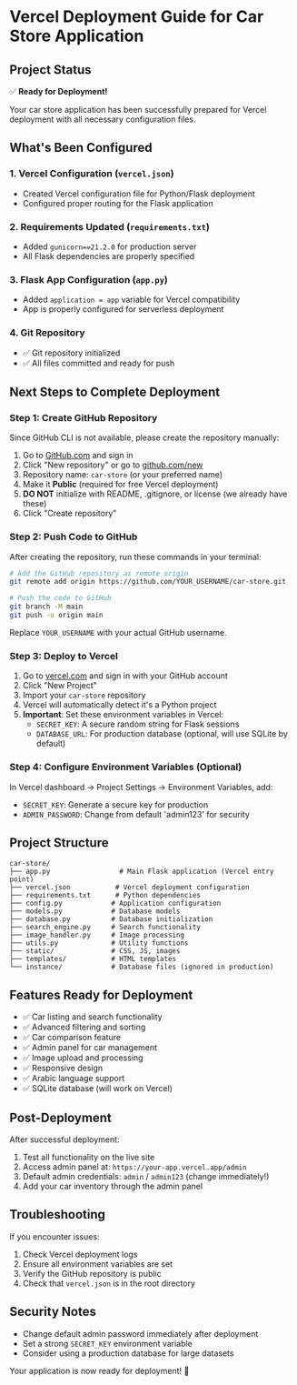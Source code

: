 # Vercel Deployment Guide for Car Store Application

## Project Status
✅ **Ready for Deployment!** 

Your car store application has been successfully prepared for Vercel deployment with all necessary configuration files.

## What's Been Configured

### 1. Vercel Configuration (`vercel.json`)
- Created Vercel configuration file for Python/Flask deployment
- Configured proper routing for the Flask application

### 2. Requirements Updated (`requirements.txt`)
- Added `gunicorn==21.2.0` for production server
- All Flask dependencies are properly specified

### 3. Flask App Configuration (`app.py`)
- Added `application = app` variable for Vercel compatibility
- App is properly configured for serverless deployment

### 4. Git Repository
- ✅ Git repository initialized
- ✅ All files committed and ready for push

## Next Steps to Complete Deployment

### Step 1: Create GitHub Repository
Since GitHub CLI is not available, please create the repository manually:

1. Go to [GitHub.com](https://github.com) and sign in
2. Click "New repository" or go to [github.com/new](https://github.com/new)
3. Repository name: `car-store` (or your preferred name)
4. Make it **Public** (required for free Vercel deployment)
5. **DO NOT** initialize with README, .gitignore, or license (we already have these)
6. Click "Create repository"

### Step 2: Push Code to GitHub
After creating the repository, run these commands in your terminal:

```bash
# Add the GitHub repository as remote origin
git remote add origin https://github.com/YOUR_USERNAME/car-store.git

# Push the code to GitHub
git branch -M main
git push -u origin main
```

Replace `YOUR_USERNAME` with your actual GitHub username.

### Step 3: Deploy to Vercel

1. Go to [vercel.com](https://vercel.com) and sign in with your GitHub account
2. Click "New Project"
3. Import your `car-store` repository
4. Vercel will automatically detect it's a Python project
5. **Important**: Set these environment variables in Vercel:
   - `SECRET_KEY`: A secure random string for Flask sessions
   - `DATABASE_URL`: For production database (optional, will use SQLite by default)

### Step 4: Configure Environment Variables (Optional)
In Vercel dashboard → Project Settings → Environment Variables, add:
- `SECRET_KEY`: Generate a secure key for production
- `ADMIN_PASSWORD`: Change from default 'admin123' for security

## Project Structure
```
car-store/
├── app.py                 # Main Flask application (Vercel entry point)
├── vercel.json           # Vercel deployment configuration
├── requirements.txt      # Python dependencies
├── config.py            # Application configuration
├── models.py            # Database models
├── database.py          # Database initialization
├── search_engine.py     # Search functionality
├── image_handler.py     # Image processing
├── utils.py             # Utility functions
├── static/              # CSS, JS, images
├── templates/           # HTML templates
└── instance/            # Database files (ignored in production)
```

## Features Ready for Deployment
- ✅ Car listing and search functionality
- ✅ Advanced filtering and sorting
- ✅ Car comparison feature
- ✅ Admin panel for car management
- ✅ Image upload and processing
- ✅ Responsive design
- ✅ Arabic language support
- ✅ SQLite database (will work on Vercel)

## Post-Deployment
After successful deployment:
1. Test all functionality on the live site
2. Access admin panel at: `https://your-app.vercel.app/admin`
3. Default admin credentials: `admin` / `admin123` (change immediately!)
4. Add your car inventory through the admin panel

## Troubleshooting
If you encounter issues:
1. Check Vercel deployment logs
2. Ensure all environment variables are set
3. Verify the GitHub repository is public
4. Check that `vercel.json` is in the root directory

## Security Notes
- Change default admin password immediately after deployment
- Set a strong `SECRET_KEY` environment variable
- Consider using a production database for large datasets

Your application is now ready for deployment! 🚀